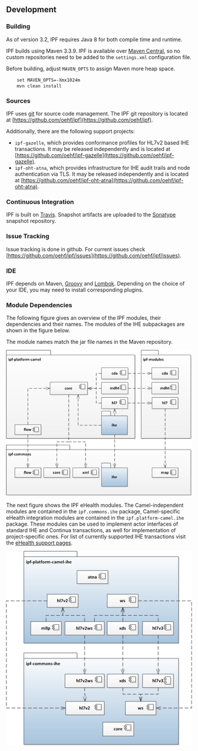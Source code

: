 ## Development

### Building

As of version 3.2, IPF requires Java 8 for both compile time and runtime.

IPF builds using Maven 3.3.9. IPF is available over [Maven Central], so no custom repositories need to
be added to the `settings.xml` configuration file.

Before building, adjust `MAVEN_OPTS` to assign Maven more heap space.

```
    set MAVEN_OPTS=-Xmx1024m
    mvn clean install
```

### Sources

IPF uses [git](http://git-scm.com/) for source code management. The IPF git repository is located at
[https://github.com/oehf/ipf](https://github.com/oehf/ipf).

Additionally, there are the following support projects:

* `ipf-gazelle`, which provides conformance profiles for HL7v2 based IHE transactions.
It may be released independently and is located at [https://github.com/oehf/ipf-gazelle](https://github.com/oehf/ipf-gazelle).
* `ipf-oht-atna`, which provides infrastructure for IHE audit trails and node authentication via TLS.
It may be released independently and is located at [https://github.com/oehf/ipf-oht-atna](https://github.com/oehf/ipf-oht-atna).

### Continuous Integration

IPF is built on [Travis](https://travis-ci.org/oehf). Snapshot artifacts are uploaded to the 
[Sonatype](https://oss.sonatype.org/content/repositories/snapshots/org/openehealth/ipf/) snapshot repository.

### Issue Tracking

Issue tracking is done in github. For current issues check [https://github.com/oehf/ipf/issues](https://github.com/oehf/ipf/issues).

### IDE

IPF depends on Maven, [Groovy](http://www.groovy-lang.org/) and [Lombok](https://projectlombok.org/).
Depending on the choice of your IDE, you may need to install corresponding plugins.

### Module Dependencies

The following figure gives an overview of the IPF modules, their dependencies and their names.
The modules of the IHE subpackages are shown in the figure below.

The module names match the jar file names in the Maven repository.

![Dependencies](images/dependencies.png)

The next figure shows the IPF eHealth modules. The Camel-independent modules are contained in the `ipf.commons.ihe` package,
Camel-specific eHealth integration modules are contained in the `ipf.platform-camel.ihe` package.
These modules can be used to implement actor interfaces of standard IHE and Continua transactions, as well for implementation
of project-specific ones. For list of currently supported IHE transactions visit the [eHealth support pages].

![IHE Dependencies](images/dependencies-ihe.png)

[Maven Central]: http://search.maven.org
[eHealth support pages]: ../platform-camel-ihe/index.html
